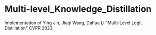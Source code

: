 # Multi-level_Knowledge_Distillation
Implementation of Ying Jin, Jiaqi Wang, Dahua Li "Multi-Level Logit Distillation" CVPR 2023.
